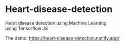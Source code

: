 # Heart-disease-detection
Heart disease detection using Machine Learning<br>
using Tensorflow JS

The demo:
https://heart-disease-detection.netlify.app/
